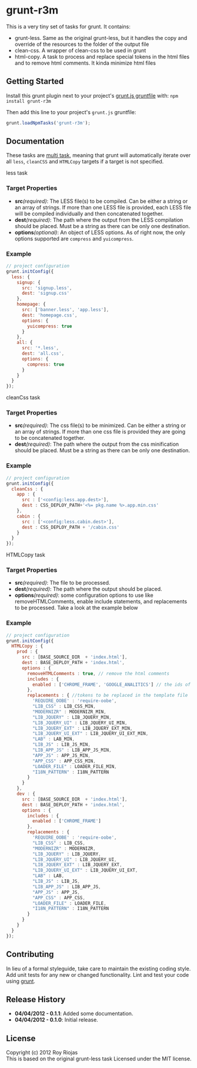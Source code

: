 
grunt-r3m
==========

This is a very tiny set of tasks for grunt. It contains:

- grunt-less. Same as the original grunt-less, but it handles the copy and override of the resources to the folder of the output file
- clean-css. A wrapper of clean-css to be used in grunt
- html-copy. A task to process and replace special tokens in the html files and to remove html comments. It kinda minimize html files

Getting Started
---------------

Install this grunt plugin next to your project's [grunt.js gruntfile][getting_started] with: `npm install grunt-r3m`

Then add this line to your project's `grunt.js` gruntfile:

```javascript
grunt.loadNpmTasks('grunt-r3m');
```

[npm_registry_page]: http://search.npmjs.org/#/grunt-r3m
[grunt]: https://github.com/cowboy/grunt
[getting_started]: https://github.com/cowboy/grunt/blob/master/docs/getting_started.md

Documentation
-------------

These tasks are [multi task][types_of_tasks], meaning that grunt will automatically iterate over all `less`, `cleanCSS` and `HTMLCopy` targets if a target is not specified.

less task

### Target Properties
*   __src__*(required)*: The LESS file(s) to be compiled. Can be either a string or an array of strings. If more than one LESS file is provided, each LESS file will be compiled individually and then concatenated together.
*   __dest__*(required)*: The path where the output from the LESS compilation should be placed. Must be a string as there can be only one destination.
*   __options__*(optional)*: An object of LESS options. As of right now, the only options supported are `compress` and `yuicompress`.

### Example

```javascript
// project configuration
grunt.initConfig({
  less: {
    signup: {
      src: 'signup.less',
      dest: 'signup.css'
    },
    homepage: {
      src: ['banner.less', 'app.less'],
      dest: 'homepage.css',
      options: {
        yuicompress: true
      }
    },
    all: {
      src: '*.less',
      dest: 'all.css',
      options: {
        compress: true
      }
    }
  }
});
```

cleanCss task

### Target Properties
*   __src__*(required)*: The css file(s) to be minimized. Can be either a string or an array of strings. If more than one css file is provided they are going to be concatenated together.
*   __dest__*(required)*: The path where the output from the css minification should be placed. Must be a string as there can be only one destination.

### Example

```javascript
// project configuration
grunt.initConfig({
  cleanCss : {
    app : {
      src : ['<config:less.app.dest>'],
      dest : CSS_DEPLOY_PATH+'<%= pkg.name %>.app.min.css'
    },
    cabin : {
      src : ['<config:less.cabin.dest>'],
      dest : CSS_DEPLOY_PATH + '/cabin.css'
    }
  }
});
```

HTMLCopy task

### Target Properties
*   __src__*(required)*: The file to be processed.
*   __dest__*(required)*: The path where the output should be placed. 
*   __options__*(required)*: some configuration options to use like removeHTMLComments, enable include statements, and replacements to be processed. Take a look at the example below 

### Example

```javascript
// project configuration
grunt.initConfig({
  HTMLCopy : {
    prod : {
      src : [BASE_SOURCE_DIR  + 'index.html'],
      dest : BASE_DEPLOY_PATH + 'index.html',
      options : {
        removeHTMLComments : true, // remove the html comments
        includes : {
          enabled : ['CHROME_FRAME', 'GOOGLE_ANALITICS'] // the ids of the include statements that are going to be processed. Only the ids of the statements included here will be processed. This will likely change to add in the statement itself the name of the tasks where the directive should be processed
        },
        replacements : { //tokens to be replaced in the template file
          'REQUIRE_OOBE' : 'require-oobe',
          "LIB_CSS" : LIB_CSS_MIN,
          "MODERNIZR" : MODERNIZR_MIN,
          "LIB_JQUERY" : LIB_JQUERY_MIN,
          "LIB_JQUERY_UI" : LIB_JQUERY_UI_MIN,
          "LIB_JQUERY_EXT" : LIB_JQUERY_EXT_MIN,
          "LIB_JQUERY_UI_EXT" : LIB_JQUERY_UI_EXT_MIN,
          "LAB" : LAB_MIN,
          "LIB_JS" : LIB_JS_MIN,
          "LIB_APP_JS" : LIB_APP_JS_MIN,
          "APP_JS" : APP_JS_MIN,
          "APP_CSS" : APP_CSS_MIN,
          "LOADER_FILE" : LOADER_FILE_MIN,
          "I18N_PATTERN" : I18N_PATTERN
        }
      }
    },
    dev : {
      src : [BASE_SOURCE_DIR  + 'index.html'],
      dest : BASE_DEPLOY_PATH + 'index.html',
      options : {
        includes : {
          enabled : ['CHROME_FRAME']
        },
        replacements : {
          'REQUIRE_OOBE' : 'require-oobe',
          "LIB_CSS" : LIB_CSS,
          "MODERNIZR" : MODERNIZR,
          "LIB_JQUERY" : LIB_JQUERY,
          "LIB_JQUERY_UI" : LIB_JQUERY_UI,
          "LIB_JQUERY_EXT" : LIB_JQUERY_EXT,
          "LIB_JQUERY_UI_EXT" : LIB_JQUERY_UI_EXT,
          "LAB" : LAB,
          "LIB_JS" : LIB_JS,
          "LIB_APP_JS" : LIB_APP_JS,
          "APP_JS" : APP_JS,
          "APP_CSS" : APP_CSS,
          "LOADER_FILE" : LOADER_FILE,
          "I18N_PATTERN" : I18N_PATTERN
        }
      }
    }
  }
});
```



[types_of_tasks]: https://github.com/cowboy/grunt/blob/master/docs/types_of_tasks.md

Contributing
------------

In lieu of a formal styleguide, take care to maintain the existing coding style. Add unit tests for any new or changed functionality. Lint and test your code using [grunt][grunt].

Release History
---------------
*   __04/04/2012 - 0.1.1__: Added some documentation.
*   __04/04/2012 - 0.1.0__: Initial release.

License
-------

Copyright (c) 2012 Roy Riojas  
This is based on the original grunt-less task
Licensed under the MIT license.
